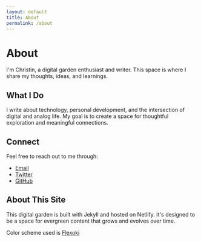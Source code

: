 ```yaml
---
layout: default
title: About
permalink: /about
---
```


# About

I'm Christin, a digital garden enthusiast and writer. This space is where I share my thoughts, ideas, and learnings.

## What I Do

I write about technology, personal development, and the intersection of digital and analog life. My goal is to create a space for thoughtful exploration and meaningful connections.

## Connect

Feel free to reach out to me through:
- [Email](mailto:your.email@example.com)
- [Twitter](https://twitter.com/yourusername)
- [GitHub](https://github.com/yourusername)

## About This Site

This digital garden is built with Jekyll and hosted on Netlify. It's designed to be a space for evergreen content that grows and evolves over time.

Color scheme used is [Flexoki](https://stephango.com/flexoki)